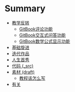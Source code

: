 # Summary
- [教学反转]()
    + [GitBook评论功能](0MOOC/DISQUS.md)
    + [GitBook交互式问答功能](0MOOC/quiz.md)
    + [GitBook数学公式显示功能](0MOOC/math.md)
- [基础旋进]()
- [迭代作品]()
- [人生首秀]()
- [代码 (_src)]()
- [素材 (draft)]()
  + [教程该怎么写]()
- [有关]()
